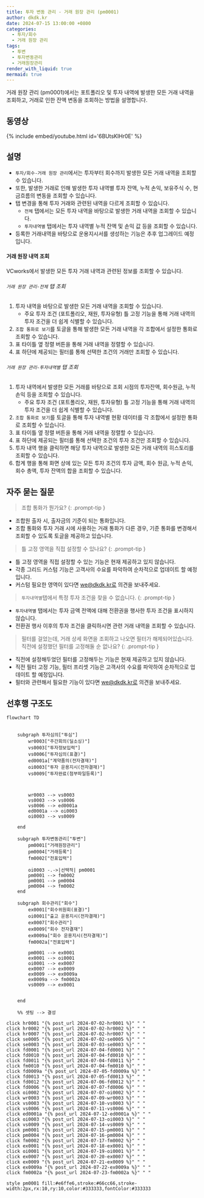 ```yaml
---
title: 투자 변동 관리 - 거래 원장 관리 (pm0001)
author: dkdk.kr
date: 2024-07-15 13:00:00 +0800
categories:
  - 투자/회수
  - 거래 원장 관리
tags:
  - 투변
  - 투자변동관리
  - 거래원장관리
render_with_liquid: true
mermaid: true
---
```

거래 원장 관리 (pm0001)에서는 포트폴리오 및 투자 내역에 발생한 모든 거래 내역을 조회하고, 거래로 인한 잔액 변동을 조회하는 방법을 설명합니다.


## 동영상

{% include embed/youtube.html id='6BUtsKlHr0E' %}

## 설명
- `투자/회수-거래 원장 관리`에서는 투자부터 회수까지 발생한 모든 거래 내역을 조회할 수 있습니다.
- 또한, 발생한 거래로 인해 발생한 투자 내역별 투자 잔액, 누적 손익, 보유주식 수, 현금흐름의 변동을 조회할 수 있습니다.
- 탭 변경을 통해 투자 거래와 관련된 내역을 다르게 조회할 수 있습니다.
	- `전체` 탭에서는 모든 투자 내역을 바탕으로 발생한 거래 내역을 조회할 수 있습니다.
	- `투자내역별` 탭에서는 투자 내역별 누적 잔액 및 손익 값 등을 조회할 수 있습니다.
- 등록한 거래내역을 바탕으로 운용지시서를 생성하는 기능은 추후 업그레이드 예정입니다.

#### 거래 원장 내역 조회

VCworks에서 발생한 모든 투자 거래 내역과 관련된 정보를 조회할 수 있습니다.

###### `거래 원장 관리-전체` 탭 조회
1. 투자 내역을 바탕으로 발생한 모든 거래 내역을 조회할 수 있습니다.
	- 주요 투자 조건 (포트폴리오, 재원, 투자유형) 틀 고정 기능을 통해 거래 내역의 투자 조건을 더 쉽게 식별할 수 있습니다.
2. `조합 통화로 보기`를 토글을 통해 발생한 모든 거래 내역을 각 조합에서 설정한 통화로 조회할 수 있습니다.
3. 표 타이틀 옆 정렬 버튼을 통해 거래 내역을 정렬할 수 있습니다.
4. 표 하단에 제공되는 필터를 통해 선택한 조건의 거래만 조회할 수 있습니다.

###### `거래 원장 관리-투자내역별` 탭 조회
1. 투자 내역에서 발생한 모든 거래를 바탕으로 조회 시점의 투자잔액, 회수원금, 누적손익 등을 조회할 수 있습니다.
	- 주요 투자 조건 (포트폴리오, 재원, 투자유형) 틀 고정 기능을 통해 거래 내역의 투자 조건을 더 쉽게 식별할 수 있습니다.
2. `조합 통화로 보기`를 토글을 통해 투자 내역별 현황 데이터를 각 조합에서 설정한 통화로 조회할 수 있습니다.
3. 표 타이틀 옆 정렬 버튼을 통해 거래 내역을 정렬할 수 있습니다.
4. 표 하단에 제공되는 필터를 통해 선택한 조건의 투자 조건만 조회할 수 있습니다.
5. 투자 내역 행을 클릭하면 해당 투자 내역으로 발생한 모든 거래 내역의 히스토리를 조회할 수 있습니다.
6. 합계 행을 통해 화면 상에 있는 모든 투자 조건의 투자 금액, 회수 원금, 누적 손익, 회수 총액, 투자 잔액의 합을 조회할 수 있습니다.

## 자주 묻는 질문

> 조합 통화가 뭔가요?
{: .prompt-tip }
- 조합원 출자 시, 출자금의 기준이 되는 통화입니다.
- 조합 통화와 투자 거래 시에 사용하는 거래 통화가 다른 경우, 기준 통화를 변경해서 조회할 수 있도록 토글을 제공하고 있습니다.

> 틀 고정 영역을 직접 설정할 수 있나요?
{: .prompt-tip }
- 틀 고정 영역을 직접 설정할 수 있는 기능은 현재 제공하고 있지 않습니다.
- 각종 그리드 커스텀 기능은 고객사의 수요를 파악하여 순차적으로 업데이트 할 예정입니다.
- 커스텀 필요한 영역이 있다면 we@dkdk.kr로 의견을 보내주세요.

> `투자내역별`탭에서 특정 투자 조건을 찾을 수 없습니다.
{: .prompt-tip }
- `투자내역별` 탭에서는 투자 금액 전액에 대해 전환권을 행사한 투자 조건을 표시하지 않습니다.
- 전환권 행사 이후의 투자 조건을 클릭하시면 관련 거래 내역을 조회할 수 있습니다.

> 필터를 걸었는데, 거래 상세 화면을 조회하고 나오면 필터가 해제되어있습니다. 직전에 설정했던 필터를 고정해둘 순 없나요?
{: .prompt-tip }
- 직전에 설정해두었던 필터를 고정해두는 기능은 현재 제공하고 있지 않습니다.
- 직전 필터 고정 기능, 필터 프리셋 기능은 고객사의 수요를 파악하여 순차적으로 업데이트 할 예정입니다.
- 필터와 관련해서 필요한 기능이 있다면 we@dkdk.kr로 의견을 보내주세요.

## 선후행 구조도

```mermaid
flowchart TD


    subgraph 투자심의["투심"]
        wr0003["주간회의(딜소싱)"]
        vs0003["투자정보입력"]
        vs0006["투자심의(표결)"]
        ed0001a["계약품의(전자결재)"]
        oi0003["투자 운용지시(전자결재)"]
        vs0009["투자완료(첨부파일등록)"]

        
        
        wr0003 --> vs0003
        vs0003 --> vs0006
        vs0006 --> ed0001a
        ed0001a --> oi0003
        oi0003 --> vs0009

    end

    subgraph 투자변동관리["투변"]
        pm0001["거래원장관리"]
        pm0004["거래등록"]
        fm0002["전표입력"]

        oi0003 -.->|선택적| pm0001
        pm0001 --> fm0002
        pm0001 --> pm0004
        pm0004 --> fm0002
    end

    subgraph 회수관리["회수"]
        ex0001["회수위원회(표결)"]
        oi0001["출고 운용지시(전자결재)"]
        ex0007["회수관리"]
        ex0009["회수 전자결재"]
        ex0009a["회수 운용지시(전자결재)"]
        fm0002a["전표입력"]

        pm0001 --> ex0001
        ex0001 --> oi0001
        oi0001 --> ex0007
        ex0007 --> ex0009
        ex0009 --> ex0009a
        ex0009a --> fm0002a
        vs0009 --> ex0001


    end

    %% 셋팅 --> 결성
    
click hr0001 "{% post_url 2024-07-02-hr0001 %}" " "
click hr0002 "{% post_url 2024-07-02-hr0002 %}" " "
click hr0007 "{% post_url 2024-07-02-hr0007 %}" " "
click se0005 "{% post_url 2024-07-02-se0005 %}" " "
click se0003 "{% post_url 2024-07-03-se0003 %}" " "
click fd0001 "{% post_url 2024-07-04-fd0001 %}" " "
click fd0010 "{% post_url 2024-07-04-fd0010 %}" " "
click fd0011 "{% post_url 2024-07-04-fd0011 %}" " "
click fm0010 "{% post_url 2024-07-04-fm0010 %}" " "
click fd0009a "{% post_url 2024-07-05-fd0009a %}" " "
click fd0013 "{% post_url 2024-07-05-fd0013 %}" " "
click fd0012 "{% post_url 2024-07-06-fd0012 %}" " "
click fd0006 "{% post_url 2024-07-07-fd0006 %}" " "
click oi0002 "{% post_url 2024-07-07-oi0002 %}" " "
click wr0003 "{% post_url 2024-07-09-wr0003 %}" " "
click vs0003 "{% post_url 2024-07-10-vs0003 %}" " "
click vs0006 "{% post_url 2024-07-11-vs0006 %}" " "
click ed0001a "{% post_url 2024-07-12-ed0001a %}" " "
click oi0003 "{% post_url 2024-07-13-oi0003 %}" " "
click vs0009 "{% post_url 2024-07-14-vs0009 %}" " "
click pm0001 "{% post_url 2024-07-15-pm0001 %}" " "
click pm0004 "{% post_url 2024-07-16-pm0004 %}" " "
click fm0002 "{% post_url 2024-07-17-fm0002 %}" " "
click ex0001 "{% post_url 2024-07-18-ex0001 %}" " "
click oi0001 "{% post_url 2024-07-19-oi0001 %}" " "
click ex0007 "{% post_url 2024-07-20-ex0007 %}" " "
click ex0009 "{% post_url 2024-07-21-ex0009 %}" " "
click ex0009a "{% post_url 2024-07-22-ex0009a %}" " "
click fm0002a "{% post_url 2024-07-23-fm0002a %}" " "

style pm0001 fill:#e6ffe6,stroke:#66cc66,stroke-width:2px,rx:10,ry:10,color:#333333,fontColor:#333333

```
